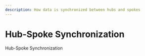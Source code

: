 ```yaml
---
description: How data is synchronized between hubs and spokes
---
```


# Hub-Spoke Synchronization

Hub-Spoke Synchronization
